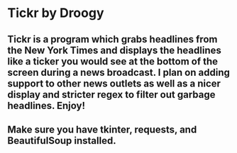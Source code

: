 # Tickr by Droogy
## Tickr is a program which grabs headlines from the New York Times and displays the headlines like a ticker you would see at the bottom of the screen during a news broadcast. I plan on adding support to other news outlets as well as a nicer display and stricter regex to filter out garbage headlines. Enjoy!
## Make sure you have tkinter, requests, and BeautifulSoup installed.